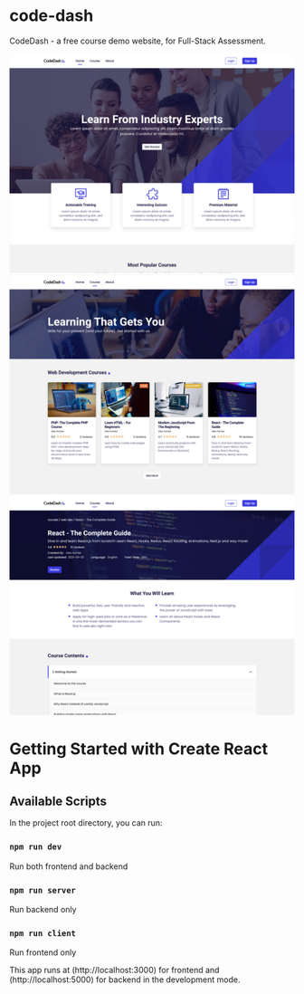 # code-dash
CodeDash - a free course demo website, for Full-Stack Assessment.

![Codedash-MERN-stack-app](https://github.com/Edgarwu1984/code-dash/blob/master/client/public/images/codedash.png?raw=true)
![Codedash-MERN-stack-app](https://github.com/Edgarwu1984/code-dash/blob/master/client/public/images/codedash2.png?raw=true)
![Codedash-MERN-stack-app](https://github.com/Edgarwu1984/code-dash/blob/master/client/public/images/codedash3.png?raw=true)


# Getting Started with Create React App


## Available Scripts

In the project root directory, you can run:

### `npm run dev`

Run both frontend and backend

### `npm run server`

Run backend only

### `npm run client`

Run frontend only

This app runs at (http://localhost:3000) for frontend and (http://localhost:5000) for backend in the development mode.
